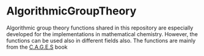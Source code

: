 # AlgorithmicGroupTheory
Algorithmic group theory functions shared in this repository are especially developed for the implementations in mathematical chemistry. However, the functions can be used also in different fields also. The functions are mainly from the [C.A.G.E.S](https://www.amazon.com/Combinatorial-Algorithms-Enumeration-Mathematics-Applications/dp/084933988X) book
